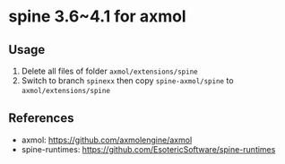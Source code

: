 # spine 3.6~4.1 for axmol

## Usage
1. Delete all files of folder ```axmol/extensions/spine```
2. Switch to branch `spinexx` then copy `spine-axmol/spine` to ```axmol/extensions/spine```

## References
* axmol: https://github.com/axmolengine/axmol
* spine-runtimes: https://github.com/EsotericSoftware/spine-runtimes
